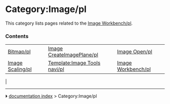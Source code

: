 # Category:Image/pl
This category lists pages related to the [Image Workbench/pl](Image_Workbench/pl.md).

### Contents

|     |     |     |
| --- | --- | --- |
| [Bitmap/pl](Bitmap/pl.md) | [Image CreateImagePlane/pl](Image_CreateImagePlane/pl.md) | [Image Open/pl](Image_Open/pl.md) |
| [Image Scaling/pl](Image_Scaling/pl.md) | [Template:Image Tools navi/pl](Template_Image_Tools_navi/pl.md) | [Image Workbench/pl](Image_Workbench/pl.md) |
|



---
⏵ [documentation index](../README.md) > Category:Image/pl
